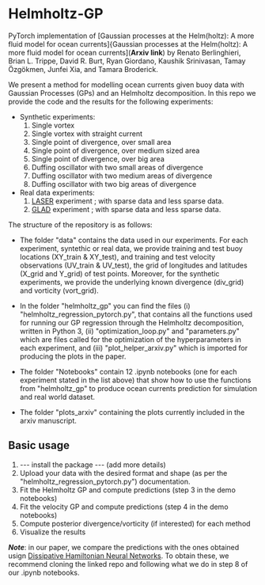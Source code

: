 # Helmholtz-GP

PyTorch implementation of [Gaussian processes at the Helm(holtz): A more fluid model for ocean currents]{Gaussian processes at the Helm(holtz): A more fluid model for ocean currents](**Arxiv link**) by Renato Berlinghieri, Brian L. Trippe, David R. Burt, Ryan Giordano,
Kaushik Srinivasan, Tamay Özgökmen, Junfei Xia, and Tamara Broderick. 

We present a method for modelling ocean currents given buoy data with Gaussian Processes (GPs) and an Helmholtz decomposition. In this repo we provide the code and the results for the following experiments:
- Synthetic experiments: 
    1. Single vortex
    2. Single vortex with straight current 
    3. Single point of divergence, over small area
    4. Single point of divergence, over medium sized area
    5. Single point of divergence, over big area
    6. Duffing oscillator with two small areas of divergence
    7. Duffing oscillator with two medium areas of divergence
    8. Duffing oscillator with two big areas of divergence
- Real data experiments:
    1. [LASER](http://carthe.org/laser/) experiment ; with sparse data and less sparse data.
    2. [GLAD](http://carthe.org/glad/) experiment ; with sparse data and less sparse data.

The structure of the repository is as follows:

- The folder "data" contains the data used in our experiments. For each experiment, syntethic or real data, we provide training and test buoy locations (XY_train & XY_test), and training and test velocity observations (UV_train & UV_test), the grid of longitudes and latitudes (X_grid and Y_grid) of test points. Moreover, for the synthetic experiments, we provide the underlying known divergence (div_grid) and vorticity (vort_grid).

- In the folder "helmholtz_gp" you can find the files (i) "helmholtz_regression_pytorch.py", that contains all the functions used for running our GP regression through the Helmholtz decomposition, written in Python 3, (ii) "optimization_loop.py" and "parameters.py" which are files called for the optimization of the hyperparameters in each experiment, and (iii) "plot_helper_arxiv.py" which is imported for producing the plots in the paper.

- The folder "Notebooks" contain 12 .ipynb notebooks (one for each experiment stated in the list above) that show how to use the functions from "helmholtz_gp" to produce ocean currents prediction for simulation and real world dataset. 

- The folder "plots_arxiv" containing the plots currently included in the arxiv manuscript. 

## Basic usage

1. --- install the package --- (add more details)
2. Upload your data with the desired format and shape (as per the "helmholtz_regression_pytorch.py") documentation. 
3. Fit the Helmholtz GP and compute predictions (step 3 in the demo notebooks)
4. Fit the velocity GP and compute predictions (step 4 in the demo notebooks)
5. Compute posterior divergence/vorticity (if interested) for each method
6. Visualize the results

***Note***: in our paper, we compare the predictions with the ones obtained usign [Dissipative Hamiltonian Neural Networks](https://github.com/greydanus/dissipative_hnns). To obtain these, we recommend cloning the linked repo and following what we do in step 8 of our .ipynb notebooks.    


 